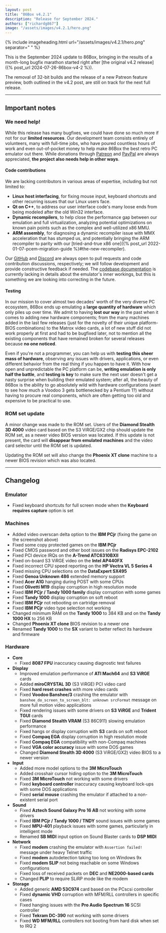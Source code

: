 ```yaml
---
layout: post
title: "86Box v4.2.1"
description: "Release for September 2024."
authors: ["richardg867"]
image: "/assets/images/v4.2.1/hero.png"
---
```


{% include imageheading.html url="/assets/images/v4.2.1/hero.png" separator=" " %}

This is the September 2024 update to 86Box, bringing in the results of a month-long bugfix marathon started right after [the original v4.2 release]({% post_url 2024-07-26-86box-v4-2 %}).

The removal of 32-bit builds and the release of a new Patreon feature preview, both outlined in the v4.2 post, are still on track for the next full release.

<hr />

## Important notes

### We need help!

While this release has many bugfixes, we could have done so much more if not for our **limited resources**. Our development team consists entirely of volunteers, many with full-time jobs, who have poured countless hours of work and even out-of-pocket money to help make 86Box the best retro PC emulator out there. While donations through [Patreon](https://www.patreon.com/86box) and [PayPal](https://paypal.me/86Box) are always appreciated, **the project also needs help in other ways**.

#### Code contributions

We are lacking contributors in various areas of expertise, including but not limited to:

* **Linux host interfacing**, for fixing mouse input, keyboard shortcuts and other recurring issues that our Linux users face.
* **Qt on C++**, to address our user interface code's many loose ends from being modeled after the old Win32 interface.
* **Dynamic recompilers**, to help close the performance gap between our emulation and full virtualization, analyzing potential optimizations on known pain points such as the complex and well-utilized x86 MMU.
* **ARM assembly**, for diagnosing a dynamic recompiler issue with MMX acceleration that has stumped us, and potentially bringing the ARM recompiler to parity with our [tried-and-true x86 one]({% post_url 2022-01-07-pcem-migration-guide %}#the-new-recompiler).

Our [GitHub](https://github.com/86Box/86Box) and [Discord](https://discord.gg/v5fCgFw) are always open to pull requests and code contribution discussions, respectively; we will follow development and provide constructive feedback if needed. The [codebase documentation](https://86box.readthedocs.io/en/latest/dev/api/index.html) is currently lacking in details about the emulator's inner workings, but this is something we are looking into correcting in the future.

#### Testing

In our mission to cover almost two decades' worth of the very diverse PC ecosystem, 86Box ends up emulating a **large quantity of hardware** which only piles up over time. We admit to having **lost our way** in the past when it comes to adding new hardware components; from the many machines added in the last few releases (just for the novelty of their unique platform-BIOS combinations) to the Matrox video cards, a lot of new stuff did not work properly at first and had to be bugfixed later, not to mention all the existing components that have remained broken for several releases because **no one noticed**.

Even if you're not a programmer, you can help us with **testing this sheer mass of hardware**, observing any issues with drivers, applications, or even different behavior from the real thing if you happen to have it. With how open and unpredictable the PC platform can be, **writing emulation is only half the battle**, and **testing is key** to make sure the next user doesn't get a nasty surprise when building their emulated system; after all, the beauty of 86Box is the ability to go absolutely wild with hardware configurations (want to see how much a Voodoo 3 gets bottlenecked by a Pentium 1?) without having to procure real components, which are often getting too old and expensive to be practical to use.

### ROM set update

A minor change was made to the ROM set. Users of the **Diamond Stealth 3D 4000** video card based on the S3 ViRGE/GX2 chip should update the ROM set, as a newer video BIOS version was located. If this update is not present, the card will **disappear from emulated machines** and the video card selector until the ROM set is updated.

Updating the ROM set will also change the **Phoenix XT clone** machine to a newer BIOS revision which was also located.

<hr />

## Changelog

### Emulator

* Fixed keyboard shortcuts for full screen mode when the **Keyboard requires capture** option is set

### Machines

* Added video overscan delta option to the **IBM PCjr** (fixing the game on the screenshot above)
* Fixed some copy protected games on the **IBM PCjr**
* Fixed CMOS password and other boot issues on the **Radisys EPC-2102**
* Fixed PCI device IRQs on the **A-Trend ATC6310BXII**
* Fixed on-board S3 ViRGE video on the **Intel AP440FX**
* Fixed incorrect CPU speed reporting on the **HP Vectra VL 5 Series 4**
* Fixed missing CPU selections on the **DataExpert SX495**
* Fixed **Genoa Unknown 486** extended memory support
* Fixed **Acer A1G** hanging during POST with some CPUs
* Fixed **Olivetti M19** display corruption in high resolution mode
* Fixed **IBM PCjr / Tandy 1000 family** display corruption with some games
* Fixed **Tandy 1000** display corruption on soft reboot
* Fixed **IBM PCjr** not rebooting on cartridge removal
* Fixed **IBM PCjr** video type selection not working
* Changed minimum RAM on the **Tandy 1000** to 384 KB and on the **Tandy 1000 HX** to 256 KB
* Changed **Phoenix XT clone** BIOS revision to a newer one
* Renamed **Tandy 1000** to the **SX** variant to better reflect its hardware and firmware

### Hardware

* **Core**
  * Fixed **8087 FPU** inaccuracy causing diagnostic test failures
* **Display**
  * Improved emulation performance of **ATI Mach64** and **S3 ViRGE** cards
  * Added **miroCRYSTAL 3D** (S3 ViRGE) PCI video card
  * Fixed **hard reset crashes** with more video cards
  * Fixed **Voodoo Banshee/3** crashing the emulator with `banshee_do_screen_to_screen_blt: unknown srcFormat` message on more full motion video applications
  * Fixed rendering issues with some drivers on **S3 ViRGE** and **Trident TGUI** cards
  * Fixed **Diamond Stealth VRAM** (S3 86C911) slowing emulation performance
  * Fixed hangs or display corruption with **S3** cards on soft reboot
  * Fixed **Compaq EGA** display corruption in high resolution mode
  * Fixed **Compaq EGA** compatibility with non-Compaq machines
  * Fixed **VGA color accuracy** issue with some DOS games
  * Changed **Diamond Stealth 3D 4000** (S3 ViRGE/GX2) video BIOS to a newer version
* **Input**
  * Added more model options to the **3M MicroTouch**
  * Added crosshair cursor hiding option to the **3M MicroTouch**
  * Fixed **3M MicroTouch** not working with some drivers
  * Fixed **keyboard controller** inaccuracy causing keyboard lock-ups with some DOS applications
  * Fixed **serial mouse** crashing the emulator if attached to a non-existent serial port
* **Sound**
  * Fixed **Aztech Sound Galaxy Pro 16 AB** not working with some drivers
  * Fixed **IBM PCjr / Tandy 1000 / TNDY** sound issues with some games
  * Fixed **MPU-401** playback issues with some games, particularly in intelligent mode
  * Renamed **SB MIDI** input option on Sound Blaster cards to **DSP MIDI**
* **Network**
  * Fixed **modem** crashing the emulator with `Assertion failed!` message under heavy Telnet traffic
  * Fixed **modem** autodetection taking too long on Windows 9x
  * Fixed **modem SLIP** not being reachable on some Windows configurations
  * Fixed loss of received packets on **DEC** and **NE2000-based cards**
  * Changed **PLIP** to require SLiRP mode like the modem
* **Storage**
  * Added generic **AMD 53C974** card based on the PCscsi controller
  * Fixed **dynamic VHD** corruption with MFM/RLL controllers in specific cases
  * Fixed hanging issues with the **Pro Audio Spectrum 16** SCSI controller
  * Fixed **Tekram DC-390** not working with some drivers
  * Fixed **WD MFM/RLL** controllers not booting from hard disk when set to IRQ 2
